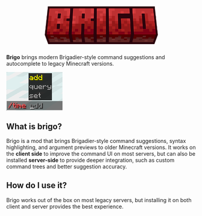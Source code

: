 <h1 align="center">
  <img src=".github/logo.png" alt="brigo thumbnail" width="300">
</h1>

**Brigo** brings modern Brigadier-style command suggestions and autocomplete to legacy Minecraft versions.

<img src=".github/gallery/command_time.png" align="center" alt="brigo command time">

## What is brigo?

Brigo is a mod that brings Brigadier-style command suggestions, syntax highlighting, and argument previews to older Minecraft versions.
It works on the **client side** to improve the command UI on most servers, but can also be installed **server-side** to provide deeper integration, such as custom command trees and better suggestion accuracy.

## How do I use it?

Brigo works out of the box on most legacy servers, but installing it on both client and server provides the best experience.
